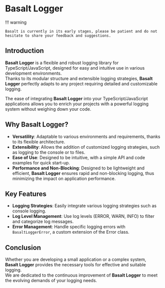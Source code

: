# **Basalt Logger**

!!! warning

    Basalt is currently in its early stages, please be patient and do not hesitate to share your feedback and suggestions.

## **Introduction**

**Basalt Logger** is a flexible and robust logging library for TypeScript/JavaScript, designed for easy and intuitive use in various development environments.  
Thanks to its modular structure and extensible logging strategies, **Basalt Logger** perfectly adapts to any project requiring detailed and customizable logging.

The ease of integrating **Basalt Logger** into your TypeScript/JavaScript applications allows you to enrich your projects with a powerful logging system without weighing down your code.

## **Why Basalt Logger?**

- **Versatility**: Adaptable to various environments and requirements, thanks to its flexible architecture.
- **Extensibility**: Allows the addition of customized logging strategies, such as logging to the console or to files.
- **Ease of Use**: Designed to be intuitive, with a simple API and code examples for quick start-up.
- **Performance and Non-Blocking**: Designed to be lightweight and efficient, **Basalt Logger** ensures rapid and non-blocking logging, thus minimizing the impact on application performance.


## **Key Features**

- **Logging Strategies**: Easily integrate various logging strategies such as console logging.
- **Log Level Management**: Use log levels (ERROR, WARN, INFO) to filter and categorize log messages.
- **Error Management**: Handle specific logging errors with `BasaltLoggerError`, a custom extension of the Error class.

## **Conclusion**

Whether you are developing a small application or a complex system, **Basalt Logger** provides the necessary tools for effective and suitable logging.  
We are dedicated to the continuous improvement of **Basalt Logger** to meet the evolving demands of your logging needs.
